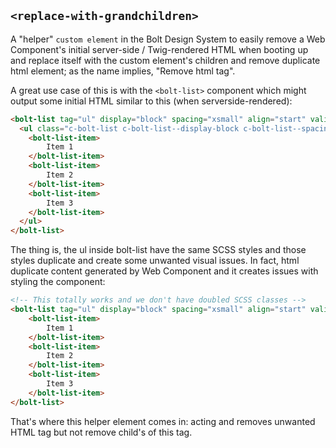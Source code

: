 ## `<replace-with-grandchildren>`

A "helper" `custom element` in the Bolt Design System to easily remove a Web Component's initial server-side / Twig-rendered HTML when booting up and replace itself with the custom element's children and remove duplicate html element; as the name implies, "Remove html tag".

A great use case of this is with the `<bolt-list>` component which might output some initial HTML similar to this (when serverside-rendered):

```html
<bolt-list tag="ul" display="block" spacing="xsmall" align="start" valign="center">
  <ul class="c-bolt-list c-bolt-list--display-block c-bolt-list--spacing-xsmall c-bolt-list--align-start c-bolt-list--valign-center">
    <bolt-list-item>
        Item 1
    </bolt-list-item>
    <bolt-list-item>
        Item 2
    </bolt-list-item>
    <bolt-list-item>
        Item 3
    </bolt-list-item>
  </ul>
</bolt-list>
```

The thing is, the ul inside bolt-list have the same SCSS styles and those styles duplicate and create some unwanted visual issues. In fact, html duplicate content generated by Web Component and it creates issues with styling the component:

```html
<!-- This totally works and we don't have doubled SCSS classes -->
<bolt-list tag="ul" display="block" spacing="xsmall" align="start" valign="center">
    <bolt-list-item>
        Item 1
    </bolt-list-item>
    <bolt-list-item>
        Item 2
    </bolt-list-item>
    <bolt-list-item>
        Item 3
    </bolt-list-item>
</bolt-list>
```

That's where this helper element comes in: acting and removes unwanted HTML tag but not remove child's of this tag.

